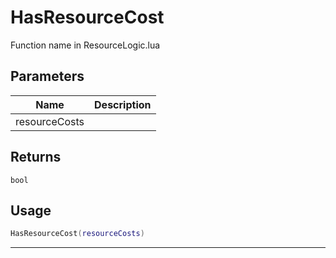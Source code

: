 # HasResourceCost

Function name in ResourceLogic.lua

## Parameters

| Name          | Description |
| ------------- | ----------- |
| resourceCosts |             |

## Returns

`bool`

## Usage

```lua
HasResourceCost(resourceCosts)
```

---
